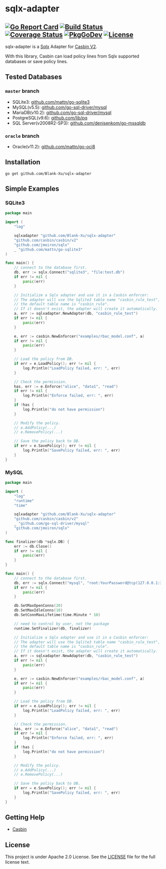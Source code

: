 # sqlx-adapter

[![Go Report Card](https://goreportcard.com/badge/github.com/Blank-Xu/sqlx-adapter)](https://goreportcard.com/report/github.com/Blank-Xu/sqlx-adapter)
[![Build Status](https://travis-ci.org/Blank-Xu/sqlx-adapter.svg?branch=master)](https://travis-ci.org/Blank-Xu/sqlx-adapter)
[![Coverage Status](https://coveralls.io/repos/github/Blank-Xu/sqlx-adapter/badge.svg?branch=master)](https://coveralls.io/github/Blank-Xu/sqlx-adapter?branch=master)
[![PkgGoDev](https://pkg.go.dev/badge/github.com/Blank-Xu/sqlx-adapter)](https://pkg.go.dev/github.com/Blank-Xu/sqlx-adapter)
[![License](https://img.shields.io/badge/License-Apache%202.0-blue.svg)](LICENSE)
---

sqlx-adapter is a [Sqlx](https://github.com/jmoiron/sqlx) Adapter for [Casbin V2](https://github.com/casbin/casbin). 

With this library, Casbin can load policy lines from Sqlx supported databases or save policy lines.


## Tested Databases
### `master` branch
- SQLite3: [github.com/mattn/go-sqlite3](https://github.com/mattn/go-sqlite3)
- MySQL(v5.5): [github.com/go-sql-driver/mysql](https://github.com/go-sql-driver/mysql)
- MariaDB(v10.2): [github.com/go-sql-driver/mysql](https://github.com/go-sql-driver/mysql)
- PostgreSQL(v9.6): [github.com/lib/pq](https://github.com/lib/pq)
- SQL Server(v2008R2-SP3): [github.com/denisenkom/go-mssqldb](https://github.com/denisenkom/go-mssqldb)

### `oracle` branch
- Oracle(v11.2): [github.com/mattn/go-oci8](https://github.com/mattn/go-oci8)


## Installation

    go get github.com/Blank-Xu/sqlx-adapter


## Simple Examples
### SQLite3
```go
package main

import (
	"log"

	sqlxadapter "github.com/Blank-Xu/sqlx-adapter"
	"github.com/casbin/casbin/v2"
	"github.com/jmoiron/sqlx"
	_ "github.com/mattn/go-sqlite3"
)

func main() {
	// connect to the database first.
	db, err := sqlx.Connect("sqlite3", "file:test.db")
	if err != nil {
		panic(err)
	}

	// Initialize a Sqlx adapter and use it in a Casbin enforcer:
	// The adapter will use the Sqlite3 table name "casbin_rule_test",
	// the default table name is "casbin_rule".
	// If it doesn't exist, the adapter will create it automatically.
	a, err := sqlxadapter.NewAdapter(db, "casbin_rule_test")
	if err != nil {
		panic(err)
	}

	e, err := casbin.NewEnforcer("examples/rbac_model.conf", a)
	if err != nil {
		panic(err)
	}

	// Load the policy from DB.
	if err = e.LoadPolicy(); err != nil {
		log.Println("LoadPolicy failed, err: ", err)
	}

	// Check the permission.
	has, err := e.Enforce("alice", "data1", "read")
	if err != nil {
		log.Println("Enforce failed, err: ", err)
	}
	if !has {
		log.Println("do not have permission")
	}

	// Modify the policy.
	// e.AddPolicy(...)
	// e.RemovePolicy(...)

	// Save the policy back to DB.
	if err = e.SavePolicy(); err != nil {
		log.Println("SavePolicy failed, err: ", err)
	}
}
```


### MySQL

```go
package main

import (
	"log"
	"runtime"
	"time"

	sqlxadapter "github.com/Blank-Xu/sqlx-adapter"
	"github.com/casbin/casbin/v2"
	_ "github.com/go-sql-driver/mysql"
	"github.com/jmoiron/sqlx"
)

func finalizer(db *sqlx.DB) {
	err := db.Close()
	if err != nil {
		panic(err)
	}
}

func main() {
	// connect to the database first.
	db, err := sqlx.Connect("mysql", "root:YourPassword@tcp(127.0.0.1:3306)/YourDBName")
	if err != nil {
		panic(err)
	}

	db.SetMaxOpenConns(20)
	db.SetMaxIdleConns(10)
	db.SetConnMaxLifetime(time.Minute * 10)

	// need to control by user, not the package
	runtime.SetFinalizer(db, finalizer)

	// Initialize a Sqlx adapter and use it in a Casbin enforcer:
	// The adapter will use the Sqlite3 table name "casbin_rule_test",
	// the default table name is "casbin_rule".
	// If it doesn't exist, the adapter will create it automatically.
	a, err := sqlxadapter.NewAdapter(db, "casbin_rule_test")
	if err != nil {
		panic(err)
	}

	e, err := casbin.NewEnforcer("examples/rbac_model.conf", a)
	if err != nil {
		panic(err)
	}

	// Load the policy from DB.
	if err = e.LoadPolicy(); err != nil {
		log.Println("LoadPolicy failed, err: ", err)
	}

	// Check the permission.
	has, err := e.Enforce("alice", "data1", "read")
	if err != nil {
		log.Println("Enforce failed, err: ", err)
	}
	if !has {
		log.Println("do not have permission")
	}

	// Modify the policy.
	// e.AddPolicy(...)
	// e.RemovePolicy(...)

	// Save the policy back to DB.
	if err = e.SavePolicy(); err != nil {
		log.Println("SavePolicy failed, err: ", err)
	}
}
```


## Getting Help

- [Casbin](https://github.com/casbin/casbin)


## License

This project is under Apache 2.0 License. See the [LICENSE](LICENSE) file for the full license text.
